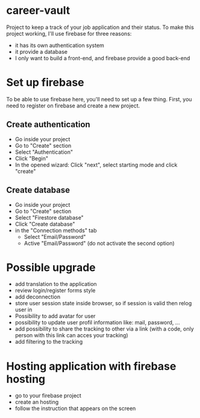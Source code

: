 # career-vault

Project to keep a track of your job application and their status.
To make this project working, I'll use firebase for three reasons:

- it has its own authentication system
- it provide a database
- I only want to build a front-end, and firebase provide a good back-end

# Set up firebase

To be able to use firebase here, you'll need to set up a few thing. First, you need to register on firebase and create a new project.

## Create authentication

- Go inside your project
- Go to "Create" section
- Select "Authentication"
- Click "Begin"
- In the opened wizard: Click "next", select starting mode and click "create"

## Create database

- Go inside your project
- Go to "Create" section
- Select "Firestore database"
- Click "Create database"
- in the "Connection methods" tab
  - Select "Email/Password"
  - Active "Email/Password" (do not activate the second option)

# Possible upgrade

- add translation to the application
- review login/register forms style
- add deconnection
- store user session state inside browser, so if session is valid then relog user in
- Possibility to add avatar for user
- possibility to update user profil information like: mail, password, ...
- add possibility to share the tracking to other via a link (with a code, only person with this link can acces your tracking)
- add filtering to the tracking

# Hosting application with firebase hosting

- go to your firebase project
- create an hosting
- follow the instruction that appears on the screen
